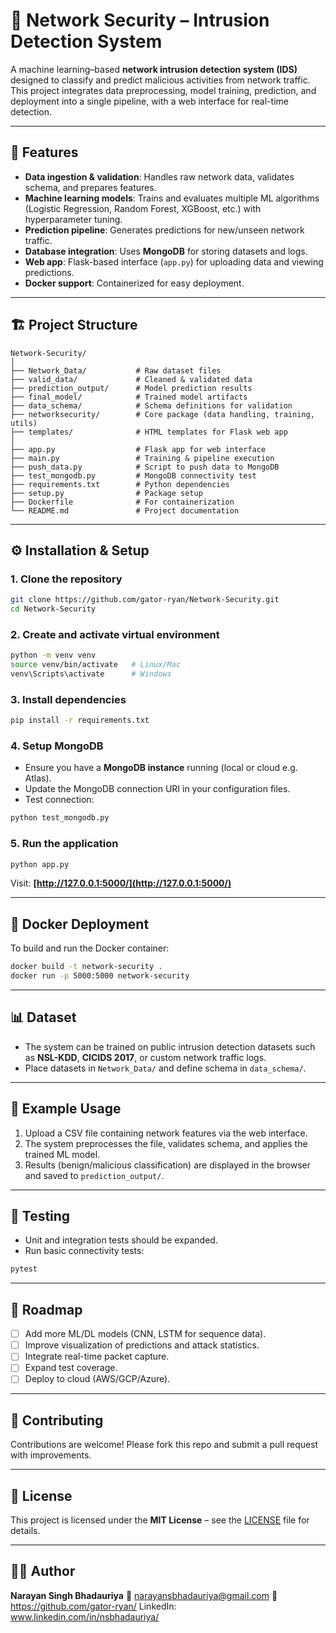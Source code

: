 # 🔐 Network Security – Intrusion Detection System

A machine learning–based **network intrusion detection system (IDS)** designed to classify and predict malicious activities from network traffic. This project integrates data preprocessing, model training, prediction, and deployment into a single pipeline, with a web interface for real-time detection.

---

## 📌 Features

* **Data ingestion & validation**: Handles raw network data, validates schema, and prepares features.
* **Machine learning models**: Trains and evaluates multiple ML algorithms (Logistic Regression, Random Forest, XGBoost, etc.) with hyperparameter tuning.
* **Prediction pipeline**: Generates predictions for new/unseen network traffic.
* **Database integration**: Uses **MongoDB** for storing datasets and logs.
* **Web app**: Flask-based interface (`app.py`) for uploading data and viewing predictions.
* **Docker support**: Containerized for easy deployment.

---

## 🏗️ Project Structure

```
Network-Security/
│
├── Network_Data/           # Raw dataset files
├── valid_data/             # Cleaned & validated data
├── prediction_output/      # Model prediction results
├── final_model/            # Trained model artifacts
├── data_schema/            # Schema definitions for validation
├── networksecurity/        # Core package (data handling, training, utils)
├── templates/              # HTML templates for Flask web app
│
├── app.py                  # Flask app for web interface
├── main.py                 # Training & pipeline execution
├── push_data.py            # Script to push data to MongoDB
├── test_mongodb.py         # MongoDB connectivity test
├── requirements.txt        # Python dependencies
├── setup.py                # Package setup
├── Dockerfile              # For containerization
└── README.md               # Project documentation
```

---

## ⚙️ Installation & Setup

### 1. Clone the repository

```bash
git clone https://github.com/gator-ryan/Network-Security.git
cd Network-Security
```

### 2. Create and activate virtual environment

```bash
python -m venv venv
source venv/bin/activate   # Linux/Mac
venv\Scripts\activate      # Windows
```

### 3. Install dependencies

```bash
pip install -r requirements.txt
```

### 4. Setup MongoDB

* Ensure you have a **MongoDB instance** running (local or cloud e.g. Atlas).
* Update the MongoDB connection URI in your configuration files.
* Test connection:

```bash
python test_mongodb.py
```

### 5. Run the application

```bash
python app.py
```

Visit: **[http://127.0.0.1:5000/](http://127.0.0.1:5000/)**

---

## 🚀 Docker Deployment

To build and run the Docker container:

```bash
docker build -t network-security .
docker run -p 5000:5000 network-security
```

---

## 📊 Dataset

* The system can be trained on public intrusion detection datasets such as **NSL-KDD**, **CICIDS 2017**, or custom network traffic logs.
* Place datasets in `Network_Data/` and define schema in `data_schema/`.

---

## 🔎 Example Usage

1. Upload a CSV file containing network features via the web interface.
2. The system preprocesses the file, validates schema, and applies the trained ML model.
3. Results (benign/malicious classification) are displayed in the browser and saved to `prediction_output/`.

---

## 🧪 Testing

* Unit and integration tests should be expanded.
* Run basic connectivity tests:

```bash
pytest
```

---

## 📌 Roadmap

* [ ] Add more ML/DL models (CNN, LSTM for sequence data).
* [ ] Improve visualization of predictions and attack statistics.
* [ ] Integrate real-time packet capture.
* [ ] Expand test coverage.
* [ ] Deploy to cloud (AWS/GCP/Azure).

---

## 🤝 Contributing

Contributions are welcome! Please fork this repo and submit a pull request with improvements.

---

## 📜 License

This project is licensed under the **MIT License** – see the [LICENSE](LICENSE) file for details.

---

## 👨‍💻 Author

**Narayan Singh Bhadauriya**
📧 narayansbhadauriya@gmail.com
🔗 https://github.com/gator-ryan/
LinkedIn: www.linkedin.com/in/nsbhadauriya/
